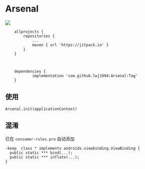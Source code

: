 # Arsenal

[![](https://jitpack.io/v/lwj1994/Arsenal.svg)](https://jitpack.io/#lwj1994/Arsenal)

```
	allprojects {
		repositories {
			...
			maven { url 'https://jitpack.io' }
		}
	}



	dependencies {
	        implementation 'com.github.lwj1994:Arsenal:Tag'
	}
```
## 使用
```
Arsenal.init(applicationContext)
```

## 混淆
已在  `consumer-rules.pro` 自动添加
```
-keep  class * implements androidx.viewbinding.ViewBinding {
  public static *** bind(...);
  public static *** inflate(...);
}

```
